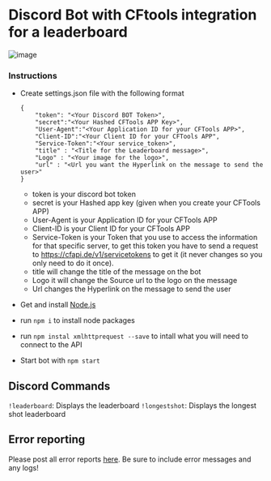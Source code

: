 # Discord Bot with CFtools integration for a leaderboard

![image](https://user-images.githubusercontent.com/32497643/111087377-2e284600-8519-11eb-95e8-0b82b281b24a.png)


### Instructions

- Create settings.json file with the following format
    ```
	{
		"token": "<Your Discord BOT Token>",
		"secret":"<Your Hashed CFTools APP Key>",
		"User-Agent":"<Your Application ID for your CFTools APP>",
		"Client-ID":"<Your Client ID for your CFTools APP",
		"Service-Token":"<Your service_token>",
		"title" : "<Title for the Leaderboard message>",
		"Logo" : "<Your image for the logo>",
		"url" : "<Url you want the Hyperlink on the message to send the user>"
	}
    ```
    - token is your discord bot token
    - secret is your Hashed app key (given when you create your CFTools APP)
    - User-Agent is your Application ID for your CFTools APP
    - Client-ID is your Client ID for your CFTools APP
    - Service-Token is your Token that you use to access the information for that specific server, to get this token you have to send a request to                                     https://cfapi.de/v1/servicetokens to get it (it never changes so you only need to do it once).
    - title will change the title of the message on the bot
    - Logo it will change the Source url to the logo on the message
    - Url changes the Hyperlink on the message to send the user


- Get and install [Node.js](https://nodejs.org/en/download/)
- run `npm i` to install node packages
- run `npm instal xmlhttprequest --save` to intall what you will need to connect to the API
- Start bot with `npm start`


## Discord Commands
`!leaderboard`: Displays the leaderboard
`!longestshot`: Displays the longest shot leaderboard

## Error reporting
Please post all error reports [here](https://github.com/jopemarthd/Discord-Leaderboard-CFToolsAPI/issues). Be sure to include error messages and any logs!
